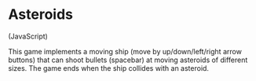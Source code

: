# Asteroids

(JavaScript)

This game implements a moving ship (move by up/down/left/right arrow buttons) that can shoot bullets (spacebar) at moving asteroids of different sizes. The game ends when the ship collides with an asteroid.
